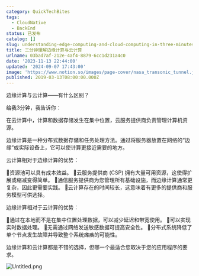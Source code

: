 ```yaml
---
category: QuickTechBites
tags:
  - CloudNative
  - BackEnd
status: 已发布
catalog: []
slug: understanding-edge-computing-and-cloud-computing-in-three-minutes
title: 三分钟理解边缘计算与云计算
urlname: 03bad7af-212e-4af4-8879-6cc1d231a4c0
date: '2023-11-13 22:44:00'
updated: '2024-09-07 17:43:00'
image: 'https://www.notion.so/images/page-cover/nasa_transonic_tunnel.jpg'
published: 2019-03-13T08:00:00.000Z
---
```


边缘计算与云计算——有什么区别？


给我3分钟，我告诉你：


在云计算中，计算和数据存储发生在集中位置，云服务提供商负责管理计算机资源。


边缘计算是一种分布式数据存储和任务处理方法。通过将服务器放置在网络的“边缘”或实际设备上，它可以使计算更接近需要的地方。


云计算相对于边缘计算的优势：


🔹资源池可以具有成本效益。
🔹云服务提供商 (CSP) 拥有大量可用资源，这使得扩展或缩减变得简单。
🔹通信服务提供商为您管理所有基础设施，而边缘计算通常更复杂，因此更需要实践。
🔹云计算存在的时间较长，这意味着有更多的提供商和服务模型可供选择。


边缘计算相对于云计算的优势：


🔸通过在本地而不是在集中位置处理数据，可以减少延迟和带宽使用。
🔸可以实现实时数据处理。
🔸无需通过网络发送敏感数据可提高安全性。
🔸分布式系统降低了单个节点发生故障并导致整个系统瘫痪的可能性。


边缘计算和云计算都是不错的选择，但哪一个最适合您取决于您的应用程序的要求。


![Untitled.png](https://prod-files-secure.s3.us-west-2.amazonaws.com/5d24fe63-e567-4804-86f9-9fdc62e13082/13581d9b-f241-4af1-9995-cb87504adaf1/Untitled.png?X-Amz-Algorithm=AWS4-HMAC-SHA256&X-Amz-Content-Sha256=UNSIGNED-PAYLOAD&X-Amz-Credential=ASIAZI2LB46643L24KBW%2F20250301%2Fus-west-2%2Fs3%2Faws4_request&X-Amz-Date=20250301T213317Z&X-Amz-Expires=3600&X-Amz-Security-Token=IQoJb3JpZ2luX2VjEHQaCXVzLXdlc3QtMiJIMEYCIQDPG9U%2BnPPv9mRFM8MZ2zykkLMXSx1Ocz8%2B6z0bNLkkdgIhAOb5HwkIm4jGkRLOl42gFRYEYCfFA0QD%2B5wHXXWeeAzUKogECK3%2F%2F%2F%2F%2F%2F%2F%2F%2F%2FwEQABoMNjM3NDIzMTgzODA1IgwWWMa1qmyR1Eg2w%2Fwq3AN6GswPp8R1T4uEmae%2FOBQGhd3sELUd9Lcq2nGt0ZCMsg9okPZf8mTm7Gto2k1ANsArQve%2Fsi1ZQHV79z0OHDFfChAvfnGwDHzLAL1r0HTw8j03aqoBbaOVuEN4APGaQRJb7ZBiZ2jpEwkwW0%2F0p4xLaMMbGQr%2FaCKfMQU99BUzVcApEMOBk0eq47DvH6ZAd19UMeUUBDIPqDHcH14jOnuHSZSiABoPKIUPwN01L44kUYedQB7NgX2Rt9yUjMbktAkplxDyVpK5E1NbpZaF2H6VmV43A5JoHkV%2FMTMZQOMvQMKK7jCzPXZBQT1lJ3RJelbDz5e5BDlG3%2BGz8hKU3Ot2UkPIi%2Bh1ksIqrZ%2FlCUvlMfyuA32bS%2Bz2dMYV4AYOEXVMUIFWSpvHpNOBjS5YdyEyOcIMNs68mSzBTMRxW0izBw0xxVsT6WXldHov%2BgUpk%2FYX2QWZToaXxCkzORCei%2Bo7JKIlK3P8p8sqVbA9e3g0stOFDLIzPtucNLe%2ByMeR6TIjRBMiyx8jhiMT6ZlZCokIF8P4%2F5Cw0mJs5LjduroU2XWCj%2FlRLm3i0QBa9bGy1rUShyCKJJ6kzJZeg0Dh5CB6IpZ6NXXg2NsMuDUi38Yq9LLY7IC8%2FnbqeHv3nzDhxI2%2BBjqkAVj9ihGPBUkfOJTFMonpDXwcFDCSJDD7JJAIV1aEGfkql%2FIhjrt8yjzy6GlPdcv%2BE9Yv3qrMIcpUDlr60iSHUg2PrciKKs0i2UyT1ObHSK8BEnNeEHs30C0ZURNfkvO4NY0MJVbsLwfaWSbofts3sHZTqovLk1GaaZImezJZCyBQ8nBHpUoeWSpfqVyZPSx2hlJp%2BHoDB9%2FnMKlgBiBS8WEytRpY&X-Amz-Signature=c7be136e34ce0ac3d2a769e547cdd4ea4db1a109db61e1473b3aaf5f51f8566c&X-Amz-SignedHeaders=host&x-id=GetObject)

